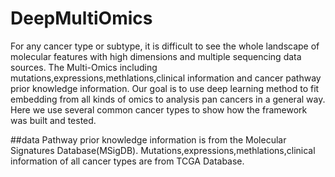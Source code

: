 # DeepMultiOmics
For any cancer type or subtype, it is difficult to see the whole landscape of molecular features with high dimensions and multiple sequencing data sources. 
The Multi-Omics including mutations,expressions,methlations,clinical information and cancer pathway prior knowledge information.
Our goal is to use deep learning method to fit embedding from all kinds of omics to analysis pan cancers in a general way.
Here we use several common cancer types to show how the framework was built and tested.

##data
 Pathway prior knowledge information is from the Molecular Signatures Database(MSigDB).
Mutations,expressions,methlations,clinical information of all cancer types are from TCGA Database.
